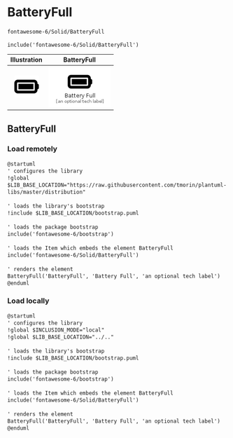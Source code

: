 # BatteryFull


```text
fontawesome-6/Solid/BatteryFull
```

```text
include('fontawesome-6/Solid/BatteryFull')
```



| Illustration | BatteryFull |
| :---: | :---: |
| ![illustration for Illustration](../../fontawesome-6/Solid/BatteryFull.png) | ![illustration for BatteryFull](../../fontawesome-6/Solid/BatteryFull.Local.png) |




## BatteryFull

### Load remotely
```plantuml
@startuml
' configures the library
!global $LIB_BASE_LOCATION="https://raw.githubusercontent.com/tmorin/plantuml-libs/master/distribution"

' loads the library's bootstrap
!include $LIB_BASE_LOCATION/bootstrap.puml

' loads the package bootstrap
include('fontawesome-6/bootstrap')

' loads the Item which embeds the element BatteryFull
include('fontawesome-6/Solid/BatteryFull')

' renders the element
BatteryFull('BatteryFull', 'Battery Full', 'an optional tech label')
@enduml
```

### Load locally
```plantuml
@startuml
' configures the library
!global $INCLUSION_MODE="local"
!global $LIB_BASE_LOCATION="../.."

' loads the library's bootstrap
!include $LIB_BASE_LOCATION/bootstrap.puml

' loads the package bootstrap
include('fontawesome-6/bootstrap')

' loads the Item which embeds the element BatteryFull
include('fontawesome-6/Solid/BatteryFull')

' renders the element
BatteryFull('BatteryFull', 'Battery Full', 'an optional tech label')
@enduml
```

